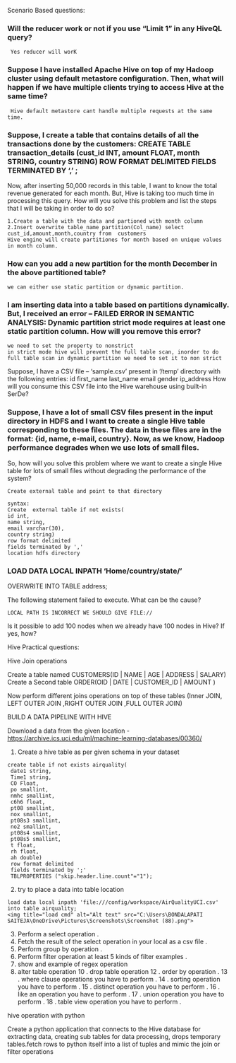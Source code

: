 Scenario Based questions:

### Will the reducer work or not if you use “Limit 1” in any HiveQL query?
```
 Yes reducer will worK
 ```
### Suppose I have installed Apache Hive on top of my Hadoop cluster using default metastore configuration. Then, what will happen if we have multiple clients trying to access Hive at the same time? 
```
 Hive default metastore cant handle multiple requests at the same time.
 ```
### Suppose, I create a table that contains details of all the transactions done by the customers: CREATE TABLE transaction_details (cust_id INT, amount FLOAT, month STRING, country STRING) ROW FORMAT DELIMITED FIELDS TERMINATED BY ‘,’ ;
Now, after inserting 50,000 records in this table, I want to know the total revenue generated for each month. But, Hive is taking too much time in processing this query. How will you solve this problem and list the steps that I will be taking in order to do so?
```
1.Create a table with the data and partioned with month column
2.Insert overwrite table_name partition(Col_name) select cust_id,amount,month,country from  customers
Hive engine will create partitiones for month based on unique values in month column.
```
### How can you add a new partition for the month December in the above partitioned table?
```
we can either use static partition or dynamic partition.
```
### I am inserting data into a table based on partitions dynamically. But, I received an error – FAILED ERROR IN SEMANTIC ANALYSIS: Dynamic partition strict mode requires at least one static partition column. How will you remove this error?
```
we need to set the property to nonstrict
in strict mode hive will prevent the full table scan, inorder to do full table scan in dynamic partition we need to set it to non strict
```

Suppose, I have a CSV file – ‘sample.csv’ present in ‘/temp’ directory with the following entries:
id first_name last_name email gender ip_address
How will you consume this CSV file into the Hive warehouse using built-in SerDe?


### Suppose, I have a lot of small CSV files present in the input directory in HDFS and I want to create a single Hive table corresponding to these files. The data in these files are in the format: {id, name, e-mail, country}. Now, as we know, Hadoop performance degrades when we use lots of small files.
So, how will you solve this problem where we want to create a single Hive table for lots of small files without degrading the performance of the system?
```
Create external table and point to that directory

syntax:
Create  external table if not exists(
id int,
name string,
email varchar(30),
country string)
row format delimited
fields terminated by ','
location hdfs directory
```


### LOAD DATA LOCAL INPATH ‘Home/country/state/’
OVERWRITE INTO TABLE address;

The following statement failed to execute. What can be the cause?
```
LOCAL PATH IS INCORRECT WE SHOULD GIVE FILE://
```

Is it possible to add 100 nodes when we already have 100 nodes in Hive? If yes, how?















Hive Practical questions:

Hive Join operations

Create a  table named CUSTOMERS(ID | NAME | AGE | ADDRESS   | SALARY)
Create a Second  table ORDER(OID | DATE | CUSTOMER_ID | AMOUNT
)

Now perform different joins operations on top of these tables
(Inner JOIN, LEFT OUTER JOIN ,RIGHT OUTER JOIN ,FULL OUTER JOIN)

BUILD A DATA PIPELINE WITH HIVE

Download a data from the given location - 
https://archive.ics.uci.edu/ml/machine-learning-databases/00360/

1. Create a hive table as per given schema in your dataset 
```
create table if not exists airquality(
 date1 string,
 Time1 string,
 CO Float,
 po smallint,
 nmhc smallint,
 c6h6 float,
 pt08 smallint,
 nox smallint,
 pt08s3 smallint,
 no2 smallint,
 pt08s4 smallint,
 pt08s5 smallint,
 t float,
 rh float,
 ah double)
 row format delimited
 fields terminated by ';'
 TBLPROPERTIES ("skip.header.line.count"="1");
```
2. try to place a data into table location
```
load data local inpath 'file:///config/workspace/AirQualityUCI.csv' into table airquality;
<img title="load cmd" alt="Alt text" src="C:\Users\BONDALAPATI SAITEJA\OneDrive\Pictures\Screenshots\Screenshot (88).png">

```
3. Perform a select operation . 
4. Fetch the result of the select operation in your local as a csv file . 
5. Perform group by operation . 
7. Perform filter operation at least 5 kinds of filter examples . 
8. show and example of regex operation
9. alter table operation 
10 . drop table operation
12 . order by operation . 
13 . where clause operations you have to perform . 
14 . sorting operation you have to perform . 
15 . distinct operation you have to perform . 
16 . like an operation you have to perform . 
17 . union operation you have to perform . 
18 . table view operation you have to perform . 






hive operation with python

Create a python application that connects to the Hive database for extracting data, creating sub tables for data processing, drops temporary tables.fetch rows to python itself into a list of tuples and mimic the join or filter operations
